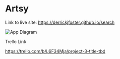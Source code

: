 # Artsy
Link to live site:
https://derrickjfoster.github.io/search

![App Diagram](https://i.imgur.com/99hQL8L.png)

Trello Link

https://trello.com/b/L6F34Mja/project-3-title-tbd
